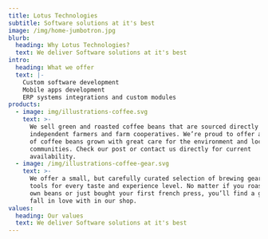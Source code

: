 ```yaml
---
title: Lotus Technologies
subtitle: Software solutions at it's best
image: /img/home-jumbotron.jpg
blurb:
  heading: Why Lotus Technologies?
  text: We deliver Software solutions at it's best
intro:
  heading: What we offer
  text: |-
    Custom software development
    Mobile apps development
    ERP systems integrations and custom modules
products:
  - image: img/illustrations-coffee.svg
    text: >-
      We sell green and roasted coffee beans that are sourced directly from
      independent farmers and farm cooperatives. We’re proud to offer a variety
      of coffee beans grown with great care for the environment and local
      communities. Check our post or contact us directly for current
      availability.
  - image: /img/illustrations-coffee-gear.svg
    text: >-
      We offer a small, but carefully curated selection of brewing gear and
      tools for every taste and experience level. No matter if you roast your
      own beans or just bought your first french press, you’ll find a gadget to
      fall in love with in our shop.
values:
  heading: Our values
  text: We deliver Software solutions at it's best
---
```


